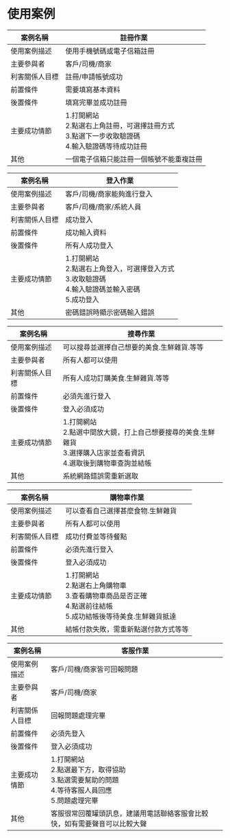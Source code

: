 # 使用案例
|案例名稱|註冊作業|
|---|---|
|使用案例描述|使用手機號碼或電子信箱註冊|
|主要參與者|客戶/司機/商家|
|利害關係人目標|註冊/申請帳號成功|
|前置條件|需要填寫基本資料|
|後置條件|填寫完畢並成功註冊|
|主要成功情節|1.打開網站<br>2.點選右上角註冊，可選擇註冊方式<br>3.點選下一步收取驗證碼<br>4.輸入驗證碼等待成功註冊|
|其他|一個電子信箱只能註冊一個帳號不能重複註冊|

|案例名稱|登入作業|
|---|---|
|使用案例描述|客戶/司機/商家能夠進行登入|
|主要參與者|客戶/司機/商家/系統人員|
|利害關係人目標|成功登入|
|前置條件|成功輸入資料|
|後置條件|所有人成功登入|
|主要成功情節|1.打開網站<br>2.點選右上角登入，可選擇登入方式<br>3.收取驗證碼<br>4.輸入驗證碼並輸入密碼<br>5.成功登入|
|其他|密碼錯誤時顯示密碼輸入錯誤|

|案例名稱|搜尋作業|
|---|---|
|使用案例描述|可以搜尋並選擇自己想要的美食.生鮮雜貨.等等|
|主要參與者|所有人都可以使用|
|利害關係人目標|所有人成功訂購美食.生鮮雜貨.等等|
|前置條件|必須先進行登入|
|後置條件|登入必須成功|
|主要成功情節|1.打開網站<br>2.點選中間放大鏡，打上自己想要搜尋的美食.生鮮雜貨<br>3.選擇購入店家並查看資訊<br>4.選取後到購物車查詢並結帳|
|其他|系統網路錯誤需重新選取|

|案例名稱|購物車作業|
|---|---|
|使用案例描述|可以查看自己選擇甚麼食物.生鮮雜貨|
|主要參與者|所有人都可以使用|
|利害關係人目標|成功付費並等待餐點|
|前置條件|必須先進行登入|
|後置條件|登入必須成功|
|主要成功情節|1.打開網站<br>2.點選右上角購物車<br>3.查看購物車商品是否正確<br>4.點選前往結帳<br>5.成功結帳後等待美食.生鮮雜貨抵達|
|其他|結帳付款失敗，需重新點選付款方式等等|

|案例名稱|客服作業|
|---|---|
|使用案例描述|客戶/司機/商家皆可回報問題|
|主要參與者|客戶/司機/商家|
|利害關係人目標|回報問題處理完畢|
|前置條件|必須先登入|
|後置條件|登入必須成功|
|主要成功情節|1.打開網站<br>2.點選最下方，取得協助<br>3.點選需要幫助的問題<br>4.等待客服人員回應<br>5.問題處理完畢|
|其他|客服很常回覆罐頭訊息，建議用電話聯絡客服會比較快，如有需要聲音可以比較大聲|
